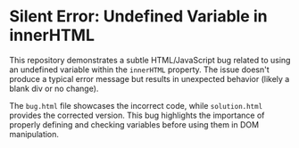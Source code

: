 # Silent Error: Undefined Variable in innerHTML

This repository demonstrates a subtle HTML/JavaScript bug related to using an undefined variable within the `innerHTML` property. The issue doesn't produce a typical error message but results in unexpected behavior (likely a blank div or no change). 

The `bug.html` file showcases the incorrect code, while `solution.html` provides the corrected version.  This bug highlights the importance of properly defining and checking variables before using them in DOM manipulation.